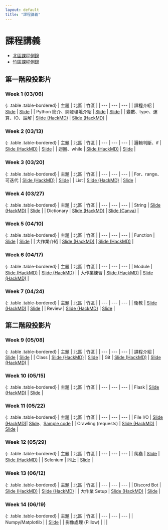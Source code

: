 ```yaml
---
layout: default
title: "課程講義"
---
```

# 課程講義

- [北區課程側錄](https://youtube.com/playlist?list=PLp5kjMAmhp-8FXyIUTe5rJSyq1rVzIZS6)
- [竹區課程側錄](https://youtube.com/playlist?list=PLp5kjMAmhp--mxJZhJqW3Ui349pgkNro9)

## 第一階段投影片

### Week 1 (03/06)

{: .table .table-bordered}
| 主題 | 北區 | 竹區 |
| --- | --- | --- |
| 課程介紹 | [Slide](https://drive.google.com/file/d/1E5RiLwskmu-SJClJKFxdejwg0XLd_Baw/view) | [Slide](https://drive.google.com/file/d/1_QItQO6R02FlwWJRfMBMvJ1t_XotCJU2/view) |
| Python 簡介、開發環境介紹 | [Slide](https://docs.google.com/presentation/d/10oNBaBV-a_S8lEwaCxmjGQ_utpMD9WHQjgO1QvOM3Rw/view) | [Slide](https://drive.google.com/file/d/1tT5gTUBr_Efcsta9IRFixZJr5rNmeCVe/view) |
| 變數、type、運算、IO、註解 | [Slide (HackMD)](https://hackmd.io/@-TyNLpH6RM-50upth1_LeQ/HkLPRHSeq) | [Slide (HackMD)](https://hackmd.io/@Z_ZMXd6ISlObZMLPsr_6WA/HJGMgA3x9) |

### Week 2 (03/13)

{: .table .table-bordered}
| 主題 | 北區 | 竹區 |
| --- | --- | --- |
| 邏輯判斷、if | [Slide (HackMD)](https://hackmd.io/@namwoam/SkZY8H3xc) | [Slide](https://drive.google.com/file/d/1a8dGabkhqx32At9qUpyPU-UyZxcSfpR9/view) |
| 迴圈、while | [Slide (HackMD)](https://hackmd.io/@Ev0n9YKlTzCKhedHrgZ2zw/HJ8sZsdl5) | [Slide](https://drive.google.com/file/d/1cYFqZt7jvaV-u-O4p_3jIVZVt_twR22O/view) |

### Week 3 (03/20)

{: .table .table-bordered}
| 主題 | 北區 | 竹區 |
| --- | --- | --- |
| For、range、可迭代 | [Slide (HackMD)](https://hackmd.io/@YuKai0928/ryyctU5Jq) | [Slide](https://drive.google.com/file/d/1Ei2R1nJqbeRZeyjD5ozBjHV_bejxwHD7/view) |
| List | [Slide (HackMD)](https://hackmd.io/@VLvbo_-_QjqwJnUcuKdxSQ/HJQ2BDLZc) | [Slide](https://drive.google.com/file/d/1GDzlJfREVCUkLPVdTwJznxCYucGfZ009/view) |

### Week 4 (03/27)

{: .table .table-bordered}
| 主題 | 北區 | 竹區 |
| --- | --- | --- |
| String | [Slide (HackMD)](https://hackmd.io/@-TyNLpH6RM-50upth1_LeQ/Sk6EBQq-9) | [Slide](https://drive.google.com/file/d/1IZrW3x4P-frqaQxZ4GMz9qJgD4uUII-c/view) |
| Dictionary | [Slide (HackMD)](https://hackmd.io/@s3131212/SJNNHS2bc) | [Slide (Canva)](https://www.canva.com/design/DAE8DVyfvXs/6nxFt6Cc7RuMcTfeN1GhQg/view) |

### Week 5 (04/10)

{: .table .table-bordered}
| 主題 | 北區 | 竹區 |
| --- | --- | --- |
| Function | [Slide](https://docs.google.com/presentation/d/1iT08gOXXwYGPkIHC9I8Ik8xR_8tsHdo3MhtOFatpyqo/view) | [Slide](https://drive.google.com/file/d/1y8zAjZf3go_CiZ6g_jgbed7puKHcbLli/view) |
| 大作業介紹 | [Slide (HackMD)](https://hackmd.io/@t510599/HktkEgCGq) | [Slide (HackMD)](https://hackmd.io/@t510599/HktkEgCGq) |

### Week 6 (04/17)

{: .table .table-bordered}
| 主題 | 北區 | 竹區 |
| --- | --- | --- |
| Module | [Slide (HackMD)](https://hackmd.io/@VLvbo_-_QjqwJnUcuKdxSQ/r1LyLfiZ5) | [Slide (HackMD)](https://hackmd.io/@Sean64/py-module) |
| 大作業練習 | [Slide (HackMD)](https://hackmd.io/@t510599/HktkEgCGq) | [Slide (HackMD)](https://hackmd.io/@t510599/HktkEgCGq) |

### Week 7 (04/24)

{: .table .table-bordered}
| 主題 | 北區 | 竹區 |
| --- | --- | --- |
| 衛教 | [Slide (HackMD)](https://hackmd.io/@s3131212/Byn1cA5Ec) | [Slide](https://drive.google.com/file/d/1BDTrtnl0KN22IxdY0awTctIBwbVfyzSk/view) |
| Review | [Slide (HackMD)](https://hackmd.io/@VLvbo_-_QjqwJnUcuKdxSQ/r1LyyItEq) | [Slide](https://drive.google.com/file/d/18vNZBmb7Xz4MigBan4yGAPRpOsq0-dgU/view) |

## 第二階段投影片

### Week 9 (05/08)

{: .table .table-bordered}
| 主題 | 北區 | 竹區 |
| --- | --- | --- |
| 課程介紹 | [Slide](https://docs.google.com/presentation/d/13Ud70OctfKSkmY-XU47eXyw7pjchCLyb/view) | [Slide](https://drive.google.com/file/d/1reqPU6QjTCPCNnLOGVWqLwM1pKJe2d_-/view) |
| Class | [Slide (HackMD)](https://hackmd.io/@YuKai0928/ryJtWWUb9) | [Slide](https://drive.google.com/file/d/1lBI-jRCEmwpblQDamVtzmQoq5Z4POQyT/view) |
| Git | [Slide (HackMD)](https://hackmd.io/@-TyNLpH6RM-50upth1_LeQ/BkEB1J_rc) | [Slide (HackMD)](https://hackmd.io/@Sean64/git) |

### Week 10 (05/15)

{: .table .table-bordered}
| 主題 | 北區 | 竹區 |
| --- | --- | --- |
| Flask | [Slide (HackMD)](https://hackmd.io/@namwoam/HklwJsfU5) | [Slide](https://drive.google.com/file/d/1FtFgS7KCI482c9piX9EG9WJe4Tq-t_hA/view) |

### Week 11 (05/22)

{: .table .table-bordered}
| 主題 | 北區 | 竹區 |
| --- | --- | --- |
| File I/O | [Slide (HackMD)](https://hackmd.io/@VLvbo_-_QjqwJnUcuKdxSQ/HyrcgnQU9)| [Slide](https://drive.google.com/file/d/1toh67mIvuE7YkIeuLVMjWRitn4f1a2OM/view)、[Sample code](https://drive.google.com/file/d/1xaCQlilK_BvJUoKXa2IzxF6xt3KkIurn/view) |
| Crawling (requests) | [Slide (HackMD)](https://hackmd.io/@-TyNLpH6RM-50upth1_LeQ/HkwnxrCIc) | [Slide](https://drive.google.com/file/d/1C21TxRftHHtRrWeswCoVKeWqiO-JFO1z/view) |

### Week 12 (05/29)

{: .table .table-bordered}
| 主題 | 北區 | 竹區 |
| --- | --- | --- |
| 爬蟲 | [Slide](https://drive.google.com/file/d/1kqmvaJPH0viDMrrn3ZB2y45906jSxZnx/view) | [Slide (HackMD)](https://hackmd.io/@pcchou/sprout-0522) |
| Selenium | 同上 | [Slide](https://drive.google.com/file/d/1HrBPCGuSJqxx2r-v3Ez3cxUAmSqN4Waf/view) |

### Week 13 (06/12)

{: .table .table-bordered}
| 主題 | 北區 | 竹區 |
| --- | --- | --- |
| Discord Bot | [Slide (HackMD)](https://hackmd.io/@Ev0n9YKlTzCKhedHrgZ2zw/Sy9ux3b_9#/) | [Slide (HackMD)](https://hackmd.io/@Sean64/dc-bot) |
| 大作業 Setup | [Slide (HackMD)](https://hackmd.io/JBeV2Ig-TMGv_8T_TlY4DA?view=&fbclid=IwAR33kH5LWwe44i6BUhzWNEeCk6e4gBdTlRtjzLe-hG0Y9iZrkMANUkDw8bQ) | [Slide](https://drive.google.com/file/d/1gUcUSxjU9emANvrK3EoCeyWHVHojHTTA/view) |

### Week 14 (06/19)

{: .table .table-bordered}
| 主題 | 北區 | 竹區 |
| --- | --- | --- |
| Numpy/Matplotlib |  | [Slide](https://drive.google.com/file/d/1C4BjC5VxoARqiEg7oIkfkwvsg0MF471B/view?usp=sharing) |
| 影像處理 (Pillow) |  |  |
